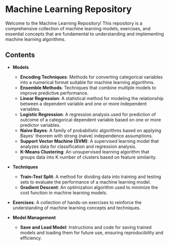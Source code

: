 # Machine Learning Repository

Welcome to the Machine Learning Repository! This repository is a comprehensive collection of machine learning models, exercises, and essential concepts that are fundamental to understanding and implementing machine learning algorithms. 

## Contents

- **Models**
  - **Encoding Techniques**: Methods for converting categorical variables into a numerical format suitable for machine learning algorithms.
  - **Ensemble Methods**: Techniques that combine multiple models to improve predictive performance.
  - **Linear Regression**: A statistical method for modeling the relationship between a dependent variable and one or more independent variables.
  - **Logistic Regression**: A regression analysis used for prediction of outcome of a categorical dependent variable based on one or more predictor variables.
  - **Naive Bayes**: A family of probabilistic algorithms based on applying Bayes' theorem with strong (naive) independence assumptions.
  - **Support Vector Machine (SVM)**: A supervised learning model that analyzes data for classification and regression analysis.
  - **K-Means Clustering**: An unsupervised learning algorithm that groups data into K number of clusters based on feature similarity.

- **Techniques**
  - **Train-Test Split**: A method for dividing data into training and testing sets to evaluate the performance of a machine learning model.
  - **Gradient Descent**: An optimization algorithm used to minimize the cost function in machine learning models.

- **Exercises**: A collection of hands-on exercises to reinforce the understanding of machine learning concepts and techniques.

- **Model Management**
  - **Save and Load Model**: Instructions and code for saving trained models and loading them for future use, ensuring reproducibility and efficiency.




